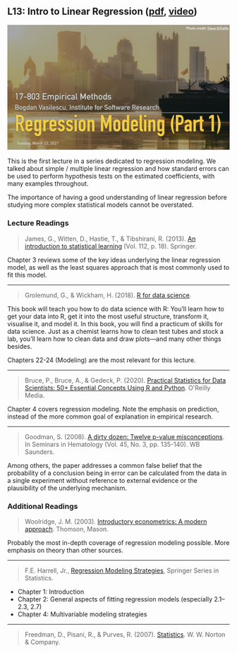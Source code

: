 ## L13: Intro to Linear Regression ([pdf](../slides/13-regression-pt1.pdf), [video](https://youtu.be/thvgtVTiaDQ))

[![Lecture12-Experiments](../assets/images/13-regression-1.jpg)](../slides/13-regression-pt1.pdf)

This is the first lecture in a series dedicated to regression modeling. We talked about simple / multiple linear regression and how standard errors can be used to perform hypothesis tests on the estimated coefficients, with many examples throughout.

The importance of having a good understanding of linear regression before studying more complex statistical models cannot be overstated.


### Lecture Readings


> James, G., Witten, D., Hastie, T., & Tibshirani, R. (2013). [An introduction to statistical learning](https://www.academia.edu/download/60707896/An_Introduction_to_Statistical_Learning_with_Applications_in_R-Springer_201320190925-63943-2cqzhk.pdf) (Vol. 112, p. 18). Springer.

Chapter 3 reviews some of the key ideas underlying the linear regression model, as well as the least squares approach that is most commonly used to fit this model.

---

> Grolemund, G., & Wickham, H. (2018). [R for data science](https://r4ds.had.co.nz/index.html).

This book will teach you how to do data science with R: You’ll learn how to get your data into R, get it into the most useful structure, transform it, visualise it, and model it. In this book, you will find a practicum of skills for data science. Just as a chemist learns how to clean test tubes and stock a lab, you’ll learn how to clean data and draw plots—and many other things besides. 

Chapters 22-24 (Modeling) are the most relevant for this lecture.

---

> Bruce, P., Bruce, A., & Gedeck, P. (2020). [Practical Statistics for Data Scientists: 50+ Essential Concepts Using R and Python](https://github.com/gedeck/practical-statistics-for-data-scientists). O'Reilly Media.

Chapter 4 covers regression modeling. Note the emphasis on prediction, instead of the more common goal of explanation in empirical research.

---

> Goodman, S. (2008). [A dirty dozen: Twelve p-value misconceptions](http://www.ohri.ca/newsroom/seminars/SeminarUploads/1829%5CSuggested%20Reading%20-%20Nov%203,%202014.pdf). In Seminars in Hematology (Vol. 45, No. 3, pp. 135-140). WB Saunders.

Among others, the paper addresses a common false belief that the probability of a conclusion being in error can be calculated from the data in a single experiment without reference to external evidence or the plausibility of the underlying mechanism.


### Additional Readings


> Woolridge, J. M. (2003). [Introductory econometrics: A modern approach](http://repository.fue.edu.eg/xmlui/bitstream/handle/123456789/2774/7831.pdf). Thomson, Mason. 

Probably the most in-depth coverage of regression modeling possible. More emphasis on theory than other sources.

---

> F.E. Harrell, Jr., [Regression Modeling Strategies](http://hbiostat.org/doc/rms.pdf), Springer Series in Statistics. 
- Chapter 1: Introduction
- Chapter 2: General aspects of fitting regression models (especially 2.1–2.3, 2.7)
- Chapter 4: Multivariable modeling strategies

---

> Freedman, D., Pisani, R., & Purves, R. (2007). [Statistics](https://wwnorton.com/books/9780393929720). W. W. Norton & Company.





